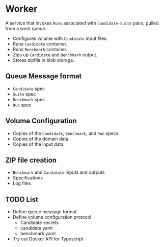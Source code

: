 # Worker 

A service that invokes `Runs` associated with `Candidate-Suite` pairs, pulled from a work queue.
* Configures volume with `Candidate` input files.
* Runs `Candidate` container.
* Runs `Benchmark` container.
* Zips up `Candidate` and `Benchmark` output.
* Stores zipfile in blob storage.

## Queue Message format
* `Candidate` spec
* `Suite` spec
* `Benchmark` spec
* `Run` spec

## Volume Configuration
* Copies of the `Candidate`, `Benchmark`, and `Run` specs
* Copies of the domain data
* Copies of the input data

## ZIP file creation
* `Benchmark` and `Candidate` inputs and outputs
* Specifications
* Log files

## TODO List
* Define queue message format
* Define volume configuration protocol
  * Candidate secrets
  * candidate.yaml
  * benchmark.yaml
* Try out Docker API for Typescript

